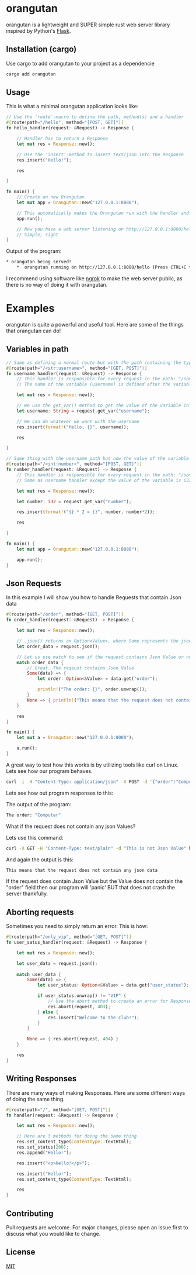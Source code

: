 # orangutan

orangutan is a lightweight and SUPER simple rust web server library inspired by Python's [Flask](https://flask.palletsprojects.com/en/3.0.x/).

## Installation (cargo)

Use cargo to add orangutan to your project as a dependencie

```bash
cargo add orangutan
```

## Usage

This is what a minimal orangutan application looks like:

```rust
// Use the 'route'-macro to define the path, method(s) and a handler
#[route(path="/hello", method="[POST, GET]")] 
fn hello_handler(request: &Request) -> Response {

    // Handler has to return a Response           
    let mut res = Response::new();

    // Use the 'insert'-method to insert text/json into the Response     
    res.insert("Hello!"); 

    res 

}

fn main() {    
    // Create an new Orangutan
    let mut app = Orangutan::new("127.0.0.1:8080"); 

    // This automatically makes the Orangutan run with the handler and routes assigned to it.      
    app.run();

    // Now you have a web server listening on http://127.0.0.1:8080/hello 
    // Simple, right
} 
```

Output of the program:

```bash
* orangutan being served!
    *  orangutan running on http://127.0.0.1:8080/hello (Press CTRL+C to quit)
```

I recommend using software like [ngrok](https://ngrok.com/) to make the web server public, as there is no way of doing it with orangutan.

# Examples

orangutan is quite a powerful and useful tool. Here are some of the things that orangutan can do!

## Variables in path

```rust
// Same as defining a normal route but with the path containing the type and variable name.
#[route(path="/<str:username>", method="[GET, POST]")]
fn username_handler(request: &Request) -> Response {
    // This handler is responsible for every request in the path: "/something"
    // The name of the variable (username) is defined after the variables type 

    let mut res = Response::new();          

    // We use the get_var() method to get the value of the variable in the request
    let username: String = request.get_var("username");

    // We can do whatever we want with the username
    res.insert(format!("Hello, {}", username));    

    res

}

// Same thing with the username path but now the value of the variable is i32
#[route(path="/<int:number>", method="[POST, GET]")]
fn number_handler(request: &Request) -> Response {
    // This handler is responsible for every request in the path: "/something"
    // Same as username handler except the value of the variable is i32.  

    let mut res = Response::new();          

    let number: i32 = request.get_var("number");

    res.insert(format!("{} * 2 = {}", number, number*2));    

    res

}

fn main() {    
    let mut app = Orangutan::new("127.0.0.1:8080");   

    app.run();     
}
```
## Json Requests

In this example I will show you how to handle Requests that contain Json data

```rust
#[route(path="/order", method="[GET, POST]")]
fn order_handler(request: &Request) -> Response {

    let mut res = Response::new();          

    // .json() returns an Option<Value>, where Some represents the json Value and None means that there is no json Value in the request
    let order_data = request.json();

    // Let us use match to see if the request contains Json Value or not
    match order_data {
        // Great. The reqeust contains Json Value
        Some(data) => { 
            let order: Option<&Value> = data.get("order");

            println!("The order: {}", order.unwrap());
        }
        None => { println!("This means that the request does not contain any json data");}
    }    

    res
}

fn main() {    
    let mut a = Orangutan::new("127.0.0.1:8080");   

    a.run();     
}
```

A great way to test how this works is by utilizing tools like curl on Linux. Lets see how our program behaves.

```bash
curl -i -H "Content-Type: application/json" -X POST -d '{"order":"Computer", "OS": "Linux"}' http://127.0.0.1:8080/order
```

Lets see how out program responses to this:

The output of the program:

```bash
The order: "Computer"
```

What if the request does not contain any json Values?

Lets use this command:

```bash
curl -X GET -H "Content-Type: text/plain" -d "This is not Json Value" http://127.0.0.1:8080/order
```

And again the output is this:

```bash
This means that the request does not contain any json data
```

If the request does contain Json Value but the Value does not contain the "order" field then our program will 'panic' BUT that does not crash the server thankfully.

## Aborting requests

Sometimes you need to simply return an error. This is how:

```rust
#[route(path="/only_vip", method="[GET, POST]")]
fn user_satus_handler(request: &Request) -> Response {

    let mut res = Response::new();          

    let user_data = request.json();
    
    match user_data {        
        Some(data) => { 
            let user_status: Option<&Value> = data.get("user_status");

            if user_status.unwrap() != "VIP" {
                // Use the abort method to create an error for Response. Only 403, 404 and 500 are valid errors for now.
                res.abort(request, 403);
            } else {
                res.insert("Welcome to the club!");
            }            
        }

        None => { res.abort(request, 404) }
    }    

    res
}
```

## Writing Responses

There are many ways of making Responses. Here are some different ways of doing the same thing.

```rust
#[route(path="/", method="[GET, POST]")]
fn handler(request: &Request) -> Response {

    let mut res = Response::new();          

    // Here are 3 methods for doing the same thing
    res.set_content_type(ContentType::TextHtml);
    res.set_status(200);
    res.append("Hello!");

    res.insert("<p>Hello!</p>");

    res.insert("Hello!");
    res.set_content_type(ContentType::TextHtml);

    res
}
```

## Contributing

Pull requests are welcome. For major changes, please open an issue first to discuss what you would like to change.

## License

[MIT](https://choosealicense.com/licenses/mit/)
